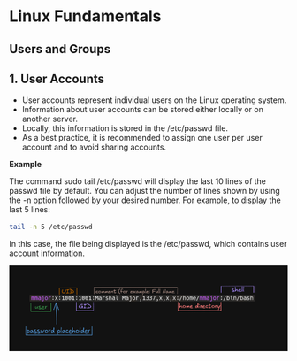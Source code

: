 # Linux Fundamentals

## Users and Groups

## 1. User Accounts

-   User accounts represent individual users on the Linux operating system.
-   Information about user accounts can be stored either locally or on another server.
-   Locally, this information is stored in the /etc/passwd file.
-   As a best practice, it is recommended to assign one user per user account and to avoid sharing accounts.

**Example**

The command sudo tail /etc/passwd will display the last 10 lines of the passwd file by default. You can adjust the number of lines shown by using the -n option followed by your desired number. For example, to display the last 5 lines:

```sh
tail -n 5 /etc/passwd
```

In this case, the file being displayed is the /etc/passwd, which contains user account information.

![passwd file](./img/passwd_file.png)
